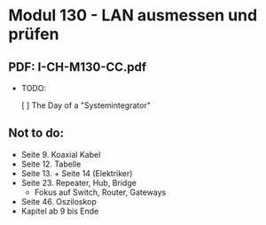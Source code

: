 # Modul 130 - LAN ausmessen und prüfen

## PDF: I-CH-M130-CC.pdf

- TODO:

    [ ] The Day of a "Systemintegrator"

## Not to do:

- Seite 9. Koaxial Kabel
- Seite 12. Tabelle
- Seite 13. + Seite 14 (Elektriker)
- Seite 23. Repeater, Hub, Bridge
    - Fokus auf Switch, Router, Gateways
- Seite 46. Osziloskop
- Kapitel ab 9 bis Ende
